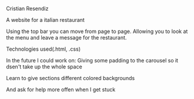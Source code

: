 Cristian Resendiz

A website for a italian restaurant

Using the top bar you can move from page to page. Allowing you to look at the menu and leave a message for the restaurant.

Technologies used(.html, .css)

In the future I could work on:
  Giving some padding to the carousel so it dsen't take up the whole space

  Learn to give sections different colored backgrounds

  And ask for help more offen when I get stuck
